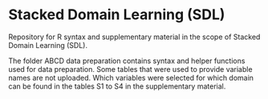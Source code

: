 # Stacked Domain Learning (SDL)
Repository for R syntax and supplementary material in the scope of Stacked Domain Learning (SDL).

The folder ABCD data preparation contains syntax and helper functions used for data preparation. Some tables that were used to provide variable names are not uploaded. Which variables were selected for which domain can be found in the tables S1 to S4 in the supplementary material.
